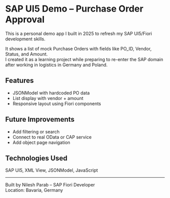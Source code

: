 # SAP UI5 Demo – Purchase Order Approval

This is a personal demo app I built in 2025 to refresh my SAP UI5/Fiori development skills.

It shows a list of mock Purchase Orders with fields like PO_ID, Vendor, Status, and Amount.  
I created it as a learning project while preparing to re-enter the SAP domain after working in logistics in Germany and Poland.

## Features
- JSONModel with hardcoded PO data
- List display with vendor + amount
- Responsive layout using Fiori components

## Future Improvements
- Add filtering or search
- Connect to real OData or CAP service
- Add object page navigation

## Technologies Used
SAP UI5, XML View, JSONModel, JavaScript

---

Built by Nilesh Parab – SAP Fiori Developer  
Location: Bavaria, Germany  
